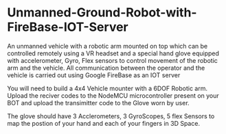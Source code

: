 # Unmanned-Ground-Robot-with-FireBase-IOT-Server
An unmanned vehicle with a robotic arm mounted on top which can be controlled remotely using a VR headset and a special hand glove equipped with accelerometer, Gyro, Flex sensors to control movement of the robotic arm and the vehicle. All communication between the operator and the vehicle is carried out using Google FireBase as an IOT server 

You will need to build a 4x4 Vehicle mounter with a 6DOF Robotic arm.
Upload the reciver codes to the NodeMCU microcontroller present on your BOT
and upload the transimitter code to the Glove worn by user.

The glove should have 3 Acclerometers, 3 GyroScopes, 5 flex Sensors to map the postion of your hand and each of your fingers in 3D Space. 
